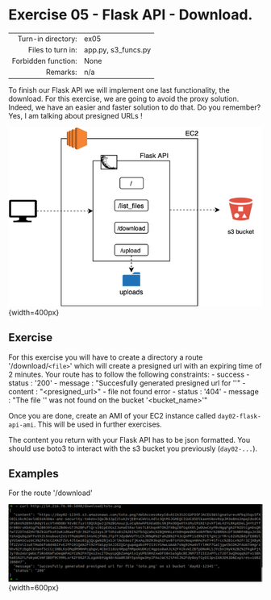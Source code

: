 # Exercise 05 - Flask API - Download.

|                         |                    |
| -----------------------:| ------------------ |
|   Turn-in directory:    |  ex05              |
|   Files to turn in:     |  app.py, s3_funcs.py |
|   Forbidden function:   |  None              |
|   Remarks:              |  n/a               |


To finish our Flask API we will implement one last functionality, the download. For this exercise, we are going to avoid the proxy solution. Indeed, we have an easier and faster solution to do that. Do you remember? Yes, I am talking about presigned URLs !

![Flask API](../assets/flask_api_3.png){width=400px}

## Exercise

For this exercise you will have to create a directory a route '/download/`<file>`' which will create a presigned url with an expiring time of 2 minutes. Your route has to follow the following constraints:
    - success
        - status : '200'
        - message : "Succesfully generated presigned url for '<file>'"
        - content : "<presigned_url>"
    - file not found error
        - status : '404'
        - message : "The file '<file>' was not found on the bucket '<bucket_name>'"

Once you are done, create an AMI of your EC2 instance called `day02-flask-api-ami`. This will be used in further exercises.

The content you return with your Flask API has to be json formatted. You should use boto3 to interact with the s3 bucket you previously (`day02-...`).

## Examples

For the route '/download'

![Flask download](../assets/curl_download.png){width=600px}
